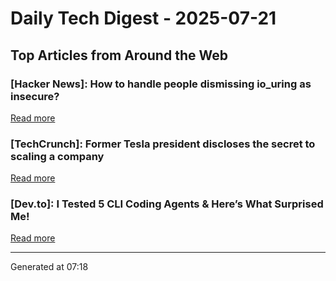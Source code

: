 # Daily Tech Digest - 2025-07-21

## Top Articles from Around the Web

### [Hacker News]: How to handle people dismissing io_uring as insecure?
[Read more](https://github.com/axboe/liburing/discussions/1047)

### [TechCrunch]: Former Tesla president discloses the secret to scaling a company
[Read more](https://techcrunch.com/2025/07/20/former-tesla-president-discloses-the-secret-to-scaling-a-company/)

### [Dev.to]: I Tested 5 CLI Coding Agents & Here’s What Surprised Me!
[Read more](https://dev.to/forgecode/i-tested-5-cli-coding-agents-heres-what-surprised-me-28i)


---
Generated at 07:18
